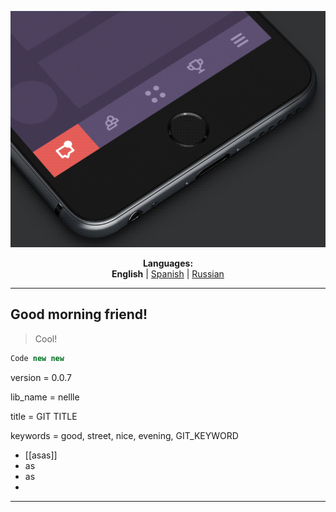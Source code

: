 <p align="center"><img src="https://github.com/markolofsen/nellle/blob/master/.banners/banner_en.gif?raw=1" /></p>
<p align="center"><b>Languages:</b><br /><b>English</b> | <a href="https://github.com/markolofsen/nellle/blob/master/README_es.md">Spanish</a> | <a href="https://github.com/markolofsen/nellle/blob/master/README_ru.md">Russian</a></p>

---

## Good morning friend!

> Cool!

```javascript
Code new new
```

version = 0.0.7

lib_name = nellle

title = GIT TITLE

keywords = good, street, nice, evening, GIT_KEYWORD

* [[asas]]
* as
* as
*

---

